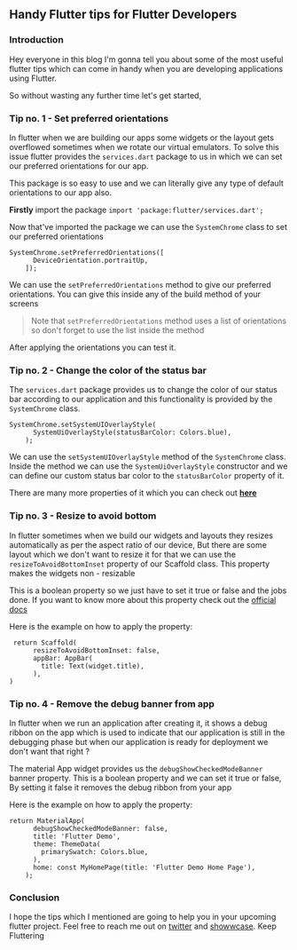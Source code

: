 ## Handy Flutter tips for Flutter Developers

### Introduction

Hey everyone in this blog I'm gonna tell you about some of the most useful flutter tips which can come in handy when you are developing applications using Flutter. 

So without wasting any further time let's get started,

### Tip no. 1 - Set preferred orientations

In flutter when we are building our apps some widgets or the layout gets overflowed sometimes when we rotate our virtual emulators. To solve this issue flutter provides the `services.dart` package to us in which we can set our preferred orientations for our app.

This package is so easy to use and we can literally give any type of default orientations to our app also.

**Firstly** import the package `import 'package:flutter/services.dart';`

Now that've imported the package we can use the `SystemChrome` class to set our preferred orientations

```
SystemChrome.setPreferredOrientations([
      DeviceOrientation.portraitUp,
    ]);
``` 
We can use the `setPreferredOrientations` method to give our preferred orientations. You can give this inside any of the build method of your screens

> Note that `setPreferredOrientations` method uses a list of orientations so don't forget to use the list<orientations> inside the method

After applying the orientations you can test it.

### Tip no. 2 - Change the color of the status bar

The `services.dart` package provides us to change the color of our status bar according to our application and this functionality is provided by the `SystemChrome` class.

```
SystemChrome.setSystemUIOverlayStyle(
      SystemUiOverlayStyle(statusBarColor: Colors.blue),
    );
```
We can use the `setSystemUIOverlayStyle` method of the `SystemChrome` class. Inside the method we can use the `SystemUiOverlayStyle` constructor and we can define our custom status bar color to the `statusBarColor` property of it.

There are many more properties of it which you can check out [**here**](https://api.flutter.dev/flutter/services/SystemChrome/setSystemUIOverlayStyle.html)

### Tip no. 3 - Resize to avoid bottom

In flutter sometimes when we build our widgets and layouts they resizes automatically as per the aspect ratio of our device, But there are some layout which we don't want to resize it for that we can use the `resizeToAvoidBottomInset` property of our Scaffold class. This property makes the widgets non - resizable

This is a boolean property so we just have to set it true or false and the jobs done. If you want to know more about this property check out the [official docs](https://api.flutter.dev/flutter/material/Scaffold/resizeToAvoidBottomInset.html)

Here is the example on how to apply the property:
```
 return Scaffold(
      resizeToAvoidBottomInset: false,
      appBar: AppBar(
        title: Text(widget.title),
      ),
)
```

### Tip no. 4 - Remove the debug banner from app

In flutter when we run an application after creating it, it shows a debug ribbon on the app which is used to indicate that our application is still in the debugging phase but when our application is ready for deployment we don't want that right ?

The material App widget provides us the `debugShowCheckedModeBanner` banner property. This is a boolean property and we can set it true or false, By setting it false it removes the debug ribbon from your app

Here is the example on how to apply the property:
```
return MaterialApp(
      debugShowCheckedModeBanner: false,
      title: 'Flutter Demo',
      theme: ThemeData(
        primarySwatch: Colors.blue,
      ),
      home: const MyHomePage(title: 'Flutter Demo Home Page'),
    );
```
### Conclusion

I hope the tips which I mentioned are going to help you in your upcoming flutter project. Feel free to reach me out on [twitter](https://twitter.com/Hasnain_Makada) and [showwcase](https://showwcase.com/hasnainmakada-99). Keep Fluttering

